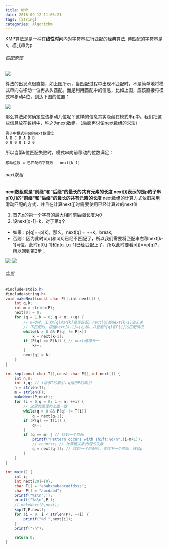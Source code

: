 ```yaml
---
title: KMP
date: 2016-09-12 11:05:21
tags: [String]
categories: Algorithm
---
```


KMP算法是是一种在<b>线性时间</b>内对字符串进行匹配的经典算法.
待匹配的字符串是s，模式串为p
###### 匹配原理

![](http://ww2.sinaimg.cn/mw690/9bcfe727jw1f7qppqwfckj20g103m74h.jpg)

算法的出发点很直接，如上图所示，当匹配过程中出现不匹配时，不是简单地将模式串向右移动一位再从头匹配。而是利用匹配中的信息，比如上图，应该直接将模式串移动4位，到达下图的位置：

![](http://ww3.sinaimg.cn/mw690/9bcfe727jw1f7qppr0j6zj20g503tdg2.jpg)

那么算法如何确定应该移动几位呢？这样的信息其实隐藏在模式串p中。我们把这些信息放在数组中，称之为next数组。（后面再讨论next数组的求法）

	例子中模式串p的next数组位
    A B C D A B D
    0 0 0 0 1 2 0

所以当第k位匹配失败时，模式串向前移动的位数满足：

	移动位数 = 已匹配的字符数 - next[k-1]

###### next数组
<b>next数组就是"前缀"和"后缀"的最长的共有元素的长度
next[i]表示的是p的子串p[0,i]的"前缀"和"后缀"的最长的共有元素的长度</b>
next数组的计算方式依旧采用滑动匹配的方式，并且在计算next[j]时需要使用已经计算过的next值

1. 首先p的第一个字符的最大相同前后缀长度为0
2. 设next[q-1]=k，对于第q个
  - 如果：p[q]==p[k]，那么，next[q] = ++k，break;
  - 否则：因为此时p[q]和p[k]已经不匹配了，所以我们需要将匹配串右移next[k-1]=j位，此时p[0,j-1]和p[q-j,q-1]已经匹配上了，所以此时要看p[j]==p[q]?，所以回到第2步；

![](http://ww4.sinaimg.cn/mw690/9bcfe727jw1f7qppq928aj20bn0800td.jpg)
![](http://ww2.sinaimg.cn/mw690/9bcfe727jw1f7qppqs0frj20cj080js0.jpg)

###### 实现
```java
#include<stdio.h>
#include<string.h>
void makeNext(const char P[],int next[]) {
    int q,k;
    int m = strlen(P);
    next[0] = 0;
    for (q = 1,k = 0; q < m; ++q) {
    	// k=0时，无论P[q]和P[k]是否匹配，next[q]都next[k-1]值无关
        // 不匹配时，根据next[k-1]=j右移，并且看P[q]和P[j]的匹配情况
        while(k > 0 && P[q] != P[k])
            k = next[k-1];
        if (P[q] == P[k]) { // next值增长一
            k++;
        }
        next[q] = k;
    }
}

int kmp(const char T[],const char P[],int next[]) {
    int n,m;
    int i,q; // i指示T的索引，q指示P的索引
    n = strlen(T);
    m = strlen(P);
    makeNext(P,next);
    for (i = 0,q = 0; i < n; ++i) {
    	// 这里的原理和上面一致
        while(q > 0 && P[q] != T[i])
            q = next[q-1];
        if (P[q] == T[i]) {
            q++;
        }
        if (q == m) { // 找到一个匹配
            printf("Pattern occurs with shift:%d\n",(i-m+1));
            // count++; // 计算模式串出现的次数
            q = next[q-1]; // 找到一个匹配后，寻找下一个匹配，移动p
        }
    }
}

int main() {
    int i;
    int next[20]={0};
    char T[] = "ababxbababcadfdsss";
    char P[] = "abcdabd";
    printf("%s\n",T);
    printf("%s\n",P );
    // makeNext(P,next);
    kmp(T,P,next);
    for (i = 0; i < strlen(P); ++i) {
        printf("%d ",next[i]);
    }
    printf("\n");

    return 0;
}
```

